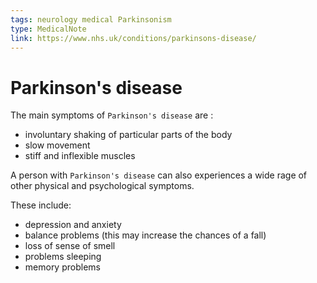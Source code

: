 ```yaml
---
tags: neurology medical Parkinsonism
type: MedicalNote
link: https://www.nhs.uk/conditions/parkinsons-disease/
---
```

# Parkinson's disease
The main symptoms of `Parkinson's disease` are :
- involuntary shaking of particular parts of the body
- slow movement
- stiff and inflexible muscles

A person with `Parkinson's disease` can also experiences a wide rage of other physical and psychological symptoms.

These include:
- depression and anxiety
- balance problems (this may increase the chances of a fall)
- loss of sense of smell
- problems sleeping
- memory problems

